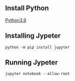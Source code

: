 ## Install Python
[Python3.9](https://github.com/6a16ec/instructions/tree/main/python3.9)

## Installing Jypeter
```
python -m pip install jupyter
```

## Running Jypeter
```
jupyter notebook --allow-root
```
